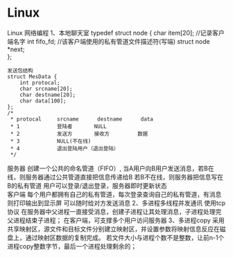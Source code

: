 # Linux
Linux 网络编程
1、本地聊天室
    typedef struct node {
        char item[20];  //记录客户端名字
        int fifo_fd;  //该客户端使用的私有管道文件描述符(写端)
        struct node *next;	
    };
    
    发送包结构
    struct MesData {
        int protocal;
        char srcname[20];
        char destname[20];
        char data[100];
    };
    /*
     * protocal     srcname      destname      data
     * 1            登陆者       NULL
     * 2            发送方       接收方         数据
     * 3            NULL(不在线)
     * 4            退出登陆用户（退出登陆）
     */

  服务器 创建一个公共的命名管道（FIFO）,
        当A用户向B用户发送消息，若B在线，则服务器通过公共管道直接把信息传递给B
                              若B不在线，则服务器把信息写在B的私有管道
         用户可以登录/退出登录，服务器即时更新状态                       
  客户端 每个用户都拥有自己的私有管道，每次登录查询自己的私有管道，有消息则打印输出到显示屏
         可以随时给对方发送消息
2、多进程多线程并发通讯 
  使用tcp协议
  在服务器中父进程一直接受消息，创建子进程让其处理消息，子进程处理完 父进程结束子进程；
  在客户端，可支撑多个用户访问服务器
3、多进程copy
  采用共享映射区，源文件和目标文件分别建立映射区，并设置参数将映射信息反应在磁盘上，通过映射区数据的复制完成。
  若文件大小与进程个数不是整数，让前n-1个进程copy整数字节，最后一个进程处理剩余的；
  

